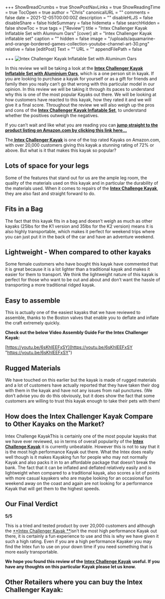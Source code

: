 +++
ShowBreadCrumbs = true
ShowPostNavLinks = true
ShowReadingTime = true
TocOpen = true
author = "Chris"
canonicalURL = ""
comments = false
date = 2021-12-05T00:00:00Z
description = ""
disableHLJS = false
disableShare = false
hideSummary = false
hidemeta = false
searchHidden = false
showToc = true
tags = ["Review"]
title = "Intex Challenger Kayak Inflatable Set with Aluminum Oars"
[cover]
alt = "Intex Challenger Kayak inflatable set"
caption = ""
hidden = false
image = "/uploads/aquamarine-and-orange-bordered-games-collection-youtube-channel-art-30.png"
relative = false
[editPost]
Text = ""
URL = ""
appendFilePath = false

+++
![Intex Challenger Kayak Inflatable Set with Aluminum Oars](https://m.media-amazon.com/images/I/81YZevt3C2L._AC_SX679_.jpg)

In this review we will be taking a look at the [**Intex Challenger Kayak Inflatable Set with Aluminium Oars**](#), which is a one person sit in kayak.  If you are looking to purchase a kayak for yourself or as a gift for friends and family then you really can’t go that wrong with this particular model in our opinion.  In this review we will be taking it through its paces to understand why this is one of the most popular Kayaks out there.  We will be looking at how customers have reacted to this kayak, how they rated it and we will give it a final score.  Throughout the review we will also weigh up the pros and cons of the [**Intex Challenger Kayak Inflatable Set**](#), to understand whether the positives outweigh the negatives.

If you can’t wait and like what you are reading you can [**jump straight to the product listing on Amazon.com by clicking this link here…**](#)

The[ **Intex Challenger Kayak**](#) is one of the top rated Kayaks on Amazon.com, with over 20,000 customers  giving this kayak a stunning rating of 72% or above.  But what is it that makes this kayak so popular?

## Lots of space for your legs

Some of the features that stand out for us are the ample leg room, the quality of the materials used on this kayak and in particular the durability of the materials used.  When it comes to repairs of the [**Intex Challenge Kayak**](#), they are also fast and straight forward to do.

## Fits in a Bag

The fact that this kayak fits in a bag and doesn’t weigh as much as other kayaks (25lbs for the K1 version and 35lbs for the K2 version) means it is also highly transportable, which makes it perfect for weekend trips where you can just put it in the back of the car and have an adventure weekend.

## Lightweight - When compared to other kayaks

Some female customers who have bought this kayak have commented that it is great because it is a lot lighter than a traditional kayak and makes it easier for them to transport.  We think the lightweight nature of this kayak is perfect for those who want to be out and about and don’t want the hassle of transporting a more traditional ridged kayak.

## Easy to assemble

This is actually one of the easiest kayaks that we have reviewed to assemble, thanks to the Boston valves that enable you to deflate and inflate the craft extremely quickly.

**Check out the below Video Assembly Guide For the Intex Challenger Kayak:**

[https://youtu.be/6sKhIEEFxSY](https://youtu.be/6sKhIEEFxSY "https://youtu.be/6sKhIEEFxSY")

## Rugged Materials

We have touched on this earlier but the kayak is made of rugged materials and a lot of customers have actually reported that they have taken their dog with them in the kayak and have not any issues from nail punctures.  (We don’t advise you do do this obviously, but it does show the fact that some customers are willing to trust this kayak enough to take their pets with them!

## How does the Intex Challenger Kayak Compare to Other Kayaks on the Market?

 Intex Challenge KayakThis is certainly one of the most popular kayaks that we have ever reviewed, so in terms of overall popularity of the [**Intex Challenge Kayak**](#) it is currently unbeatable.  However this is not to say that it is the most high performance Kayak out there.  What the Intex does really well though is it makes Kayaking fun for people who may not normally Kayak and also packs it in to an affordable package that doesn’t break the bank.  The fact that it can be inflated and deflated relatively easily and is lightweight when compared to a traditional kayak, also scores a lot of points with more casual kayakers who are maybe looking for an occasional fun weekend away on the coast and again are not looking for a performance Kayak that will get them to the highest speeds.

## Our Final Verdict

**5/5**

This is a tried and tested product by over 20,000 customers and although the [**Intex Challenger Kayak **](#)isn’t the most high performance Kayak out there, it is certainly a fun experience to use and this is why we have given it such a high rating.  Even if you are a high performance Kayaker you may find the Intex fun to use on your down time if you need something that is more easily transportable.

**We hope you found this review of the** [**Intex Challenge Kayak**](#) **useful.  If you have any thoughts on this particular Kayak please let us know.**

## Other Retailers where you can buy the Intex Challenger Kayak: